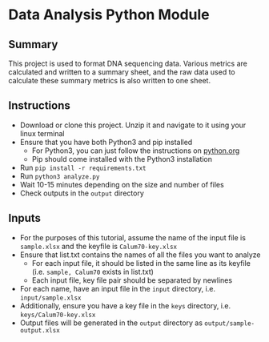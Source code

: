 # Data Analysis Python Module

## Summary
This project is used to format DNA sequencing data. Various metrics are calculated and written to a summary sheet, and the raw data used to calculate these summary metrics is also written to one sheet.

## Instructions
 - Download or clone this project. Unzip it and navigate to it using your linux terminal
 - Ensure that you have both Python3 and pip installed
    - For Python3, you can just follow the instructions on [python.org](python.org/downloads)
    - Pip should come installed with the Python3 installation
 - Run `pip install -r requirements.txt`
 - Run `python3 analyze.py`
 - Wait 10-15 minutes depending on the size and number of files
 - Check outputs in the `output` directory

## Inputs
 - For the purposes of this tutorial, assume the name of the input file is `sample.xlsx` and the keyfile is `Calum70-key.xlsx`
 - Ensure that list.txt contains the names of all the files you want to analyze
    - For each input file, it should be listed in the same line as its keyfile (i.e. `sample, Calum70` exists in list.txt)
    - Each input file, key file pair should be separated by newlines
 - For each name, have an input file in the `input` directory, i.e. `input/sample.xlsx`
 - Additionally, ensure you have a key file in the `keys` directory, i.e. `keys/Calum70-key.xlsx`
 - Output files will be generated in the `output` directory as `output/sample-output.xlsx`
